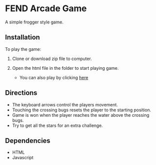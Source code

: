 # FEND Arcade Game

A simple frogger style game.

## Installation 

To play the game: 

1. Clone or download zip file to computer.

2. Open the html file in the folder to start playing game.

	* You can also play by clicking [here](https://htmlpreview.github.io/?https://github.com/Azure7x/frontend-nanodegree-arcade-game/blob/master/index.html)

## Directions

* The keyboard arrows control the players movement.
* Touching the crossing bugs resets the player to the starting position.
* Game is won when the player reaches the water above the crossing bugs.
* Try to get all the stars for an extra challenge.

## Dependencies

* HTML
* Javascript
